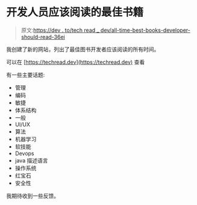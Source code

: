 # 开发人员应该阅读的最佳书籍

> 原文:[https://dev . to/tech read _ dev/all-time-best-books-developer-should-read-36ei](https://dev.to/techread_dev/all-time-best-books-developer-should-read-36ei)

我创建了新的网站，列出了最佳图书开发者应该阅读的所有时间。

可以在 [https://techread.dev](https://techread.dev) 查看

有一些主要话题:

*   管理
*   编码
*   敏捷
*   体系结构
*   一般
*   UI/UX
*   算法
*   机器学习
*   软技能
*   Devops
*   java 描述语言
*   操作系统
*   红宝石
*   安全性

我期待收到一些反馈。